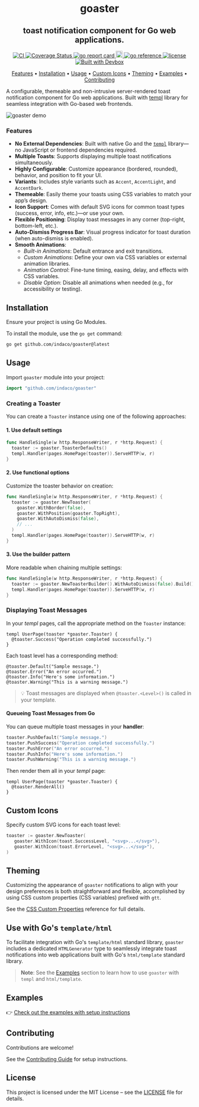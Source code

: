 <h1 align="center">
  goaster
</h1>
<h2 align="center" style="font-size: 1.5em;">
  toast notification component for Go web applications.
</h2>
<p align="center">
  <a href="https://github.com/indaco/goaster/actions/workflows/ci.yml" target="_blank">
      <img src="https://github.com/indaco/goaster/actions/workflows/ci.yml/badge.svg" alt="CI" />
    </a>
    <a href="https://coveralls.io/github/indaco/goaster?branch=main" target="_blank">
      <img src="https://coveralls.io/repos/github/indaco/goaster/badge.svg?branch=main" alt="Coverage Status" />
    </a>
  <a href="https://goreportcard.com/report/github.com/indaco/goaster/" target="_blank">
    <img src="https://goreportcard.com/badge/github.com/indaco/goaster" alt="go report card" />
  </a>
  <a href="https://badge.fury.io/gh/indaco%2Fgoaster">
    <img src="https://badge.fury.io/gh/indaco%2Fgoaster.svg" alt="GitHub version" height="18">
  </a>
  <a href="https://pkg.go.dev/github.com/indaco/goaster/" target="_blank">
      <img src="https://pkg.go.dev/badge/github.com/indaco/goaster/.svg" alt="go reference" />
  </a>
   <a href="https://github.com/indaco/goaster/blob/main/LICENSE" target="_blank">
    <img src="https://img.shields.io/badge/license-mit-blue?style=flat-square&logo=none" alt="license" />
  </a>
  <a href="https://www.jetify.com/devbox/docs/contributor-quickstart/">
    <img src="https://www.jetify.com/img/devbox/shield_moon.svg" alt="Built with Devbox" />
  </a>
</p>

<p align="center">
  <a href="#features">Features</a> •
  <a href="#installation">Installation</a> •
  <a href="#usage">Usage</a> •
  <a href="#custom-icons">Custom Icons</a> •
  <a href="#theming">Theming</a> •
  <a href="#examples">Examples</a> •
  <a href="#contributing">Contributing</a>
</p>

A configurable, themeable and non-intrusive server-rendered toast notification component for Go web applications. Built with [templ](https://github.com/a-h/templ) library for seamless integration with Go-based web frontends.

![goaster demo](https://raw.githubusercontent.com/indaco/goaster/gh-assets/demo.gif)

### Features

- **No External Dependencies**: Built with native Go and the [`templ`](https://templ.guide) library—no JavaScript or frontend dependencies required.
- **Multiple Toasts**: Supports displaying multiple toast notifications simultaneously.
- **Highly Configurable**: Customize appearance (bordered, rounded), behavior, and position to fit your UI.
- **Variants**: Includes style variants such as `Accent`, `AccentLight`, and `AccentDark`.
- **Themeable**: Easily theme your toasts using CSS variables to match your app’s design.
- **Icon Support**: Comes with default SVG icons for common toast types (success, error, info, etc.)—or use your own.
- **Flexible Positioning**: Display toast messages in any corner (top-right, bottom-left, etc.).
- **Auto-Dismiss Progress Bar**: Visual progress indicator for toast duration (when auto-dismiss is enabled).
- **Smooth Animations**:
  - _Built-in Animations_: Default entrance and exit transitions.
  - _Custom Animations_: Define your own via CSS variables or external animation libraries.
  - _Animation Control_: Fine-tune timing, easing, delay, and effects with CSS variables.
  - _Disable Option_: Disable all animations when needed (e.g., for accessibility or testing).

## Installation

Ensure your project is using Go Modules.

To install the module, use the `go get` command:

```sh
go get github.com/indaco/goaster@latest
```

## Usage

Import `goaster` module into your project:

```go
import "github.com/indaco/goaster"
```

### Creating a Toaster

You can create a `Toaster` instance using one of the following approaches:

#### 1. Use default settings

```go
func HandleSingle(w http.ResponseWriter, r *http.Request) {
  toaster := goaster.ToasterDefaults()
  templ.Handler(pages.HomePage(toaster)).ServeHTTP(w, r)
}
```

#### 2. Use functional options

Customize the toaster behavior on creation:

```go
func HandleSingle(w http.ResponseWriter, r *http.Request) {
  toaster := goaster.NewToaster(
    goaster.WithBorder(false),
    goaster.WithPosition(goaster.TopRight),
    goaster.WithAutoDismiss(false),
    // ...
  )
  templ.Handler(pages.HomePage(toaster)).ServeHTTP(w, r)
}
```

#### 3. Use the builder pattern

More readable when chaining multiple settings:

```go
func HandleSingle(w http.ResponseWriter, r *http.Request) {
  toaster := goaster.NewToasterBuilder().WithAutoDismiss(false).Build()
  templ.Handler(pages.HomePage(toaster)).ServeHTTP(w, r)
}
```

### Displaying Toast Messages

In your _templ_ pages, call the appropriate method on the `Toaster` instance:

```templ
templ UserPage(toaster *goaster.Toaster) {
  @toaster.Success("Operation completed successfully.")
}
```

Each toast level has a corresponding method:

```templ
@toaster.Default("Sample message.")
@toaster.Error("An error occurred.")
@toaster.Info("Here's some information.")
@toaster.Warning("This is a warning message.")
```

> 💡 Toast messages are displayed when `@toaster.<Level>()` is called in your template.

#### Queueing Toast Messages from Go

You can queue multiple toast messages in your **handler**:

```go
toaster.PushDefault("Sample message.")
toaster.PushSuccess("Operation completed successfully.")
toaster.PushError("An error occurred.")
toaster.PushInfo("Here's some information.")
toaster.PushWarning("This is a warning message.")
```

Then render them all in your _templ_ page:

```templ
templ UserPage(toaster *goaster.Toaster) {
  @toaster.RenderAll()
}
```

## Custom Icons

Specify custom SVG icons for each toast level:

```go
toaster := goaster.NewToaster(
   goaster.WithIcon(toast.SuccessLevel, "<svg>...</svg>"),
   goaster.WithIcon(toast.ErrorLevel, "<svg>...</svg>"),
)
```

## Theming

Customizing the appearance of `goaster` notifications to align with your design preferences is both straightforward and flexible, accomplished by using CSS custom properties (CSS variables) prefixed with `gtt`.

See the [CSS Custom Properties](./docs/css-props.md) reference for full details.

## Use with Go's `template/html`

To facilitate integration with Go's `template/html` standard library, `goaster` includes a dedicated `HTMLGenerator` type to seamlessly integrate toast notifications into web applications built with Go's `html/template` standard library.

> **Note**: See the [Examples](#examples) section to learn how to use `goaster` with `templ` and `html/template`.

## Examples

👉 [Check out the examples with setup instructions](examples/)

## Contributing

Contributions are welcome!

See the [Contributing Guide](/CONTRIBUTING.md) for setup instructions.

## License

This project is licensed under the MIT License – see the [LICENSE](./LICENSE) file for details.
